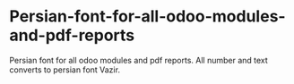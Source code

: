 # Persian-font-for-all-odoo-modules-and-pdf-reports
Persian font for all odoo modules and pdf reports.
All number and text converts to persian font Vazir.
